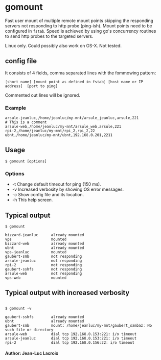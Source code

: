 # gomount
Fast user mount of multiple remote mount points skipping the responding servers not responding to http probe (ping-ish). Mount points need to be configured in `fstab`. Speed is achieved by using go's concurrency routines to send http probes to the targeted servers.

Linux only. Could possibly also work on OS-X. Not tested.

## config file
It consists of 4 fields, comma separated lines with the fommowing pattern:
```
[short name] [mount point as defined in fstab] [host name or IP address]  [port to ping]
```
Commented out lines will be ignored.

### Example
```
arsule-jeanluc,/home/jeanluc/my-mnt/arsule_jeanluc,arsule,221
# This is a comment
arsule-web,/home/jeanluc/my-mnt/arsule_web,arsule,221
rpi-2,/home/jeanluc/my-mnt/rpi_2,rpi_2,22
ubnt,/home/jeanluc/my-mnt/ubnt,192.168.0.201,2211

```

## Usage
`$ gomount [options]`

### Options
* -t Change default timeout for ping (150 ms).
* -v Increased verbosity by showing OS error messages.
* -c Show config file and its location.
* -h This help screen.

## Typical output
```
$ gomount

bizzard-jeanluc      already mounted
vps                  mounted
bizzard-web          already mounted
ubnt                 already mounted
vps-jeanluc          mounted
gaubert-smb          not responding  
arsule-jeanluc       not responding  
rpi-2                not responding  
gaubert-sshfs        not responding  
arsule-web           not responding  
vps-web              mounted
```

## Typical output with increased verbosity

```

$ gomount -v

gaubert-sshfs        already mounted
ubnt                 already mounted
gaubert-smb          mount: /home/jeanluc/my-mnt/gaubert_sambaz: No such file or directory
arsule-web           dial tcp 192.168.0.153:221: i/o timeout
arsule-jeanluc       dial tcp 192.168.0.153:221: i/o timeout
rpi-2                dial tcp 192.168.0.156:22: i/o timeout
```

#### Author: Jean-Luc Lacroix
